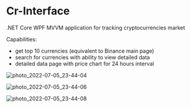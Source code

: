 # Cr-Interface
.NET Core WPF MVVM application for tracking cryptocurrencies market

Capabilities:
  - get top 10 currencies (equivalent to Binance main page)
  - search for currencies with ability to view detailed data
  - detailed data page with price chart for 24 hours interval


![photo_2022-07-05_23-44-04](https://user-images.githubusercontent.com/80911856/177413140-b45ed5c4-d065-4771-b54d-5e166179494a.jpg)

![photo_2022-07-05_23-44-06](https://user-images.githubusercontent.com/80911856/177413159-f74e3388-236e-4bde-b7d0-7f33e5101777.jpg)

![photo_2022-07-05_23-44-08](https://user-images.githubusercontent.com/80911856/177413171-ee8aa57e-5641-4583-a6e7-546d9d1aab0d.jpg)

